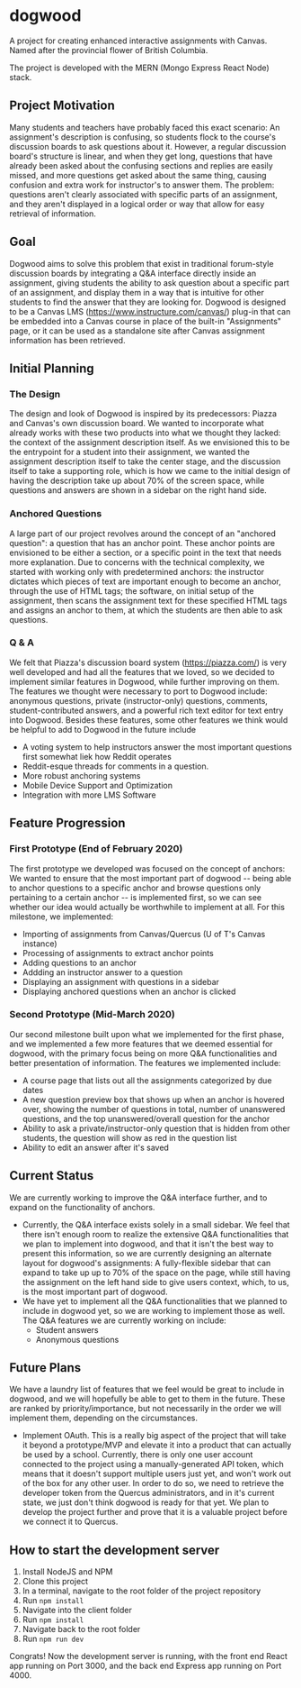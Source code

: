 # dogwood
A project for creating enhanced interactive assignments with Canvas. Named after the provincial flower of British Columbia.

The project is developed with the MERN (Mongo Express React Node) stack. 

## Project Motivation

Many students and teachers have probably faced this exact scenario: An assignment's description is confusing, so students flock to the course's discussion boards to ask questions about it. However, a regular discussion board's structure is linear, and when they get long, questions that have already been asked about the confusing sections and replies are easily missed, and more questions get asked about the same thing, causing confusion and extra work for instructor's to answer them. The problem: questions aren't clearly associated with specific parts of an assignment, and they aren't displayed in a logical order or way that allow for easy retrieval of information. 

## Goal

Dogwood aims to solve this problem that exist in traditional forum-style discussion boards by integrating a Q&A interface directly inside an assignment, giving students the ability to ask question about a specific part of an assignment, and display them in a way that is intuitive for other students to find the answer that they are looking for. Dogwood is designed to be a Canvas LMS (https://www.instructure.com/canvas/) plug-in that can be embedded into a Canvas course in place of the built-in "Assignments" page, or it can be used as a standalone site after Canvas assignment information has been retrieved. 

## Initial Planning

### The Design

The design and look of Dogwood is inspired by its predecessors: Piazza and Canvas's own discussion board. We wanted to incorporate what already works with these two products into what we thought they lacked: the context of the assignment description itself. As we envisioned this to be the entrypoint for a student into their assignment, we wanted the assignment description itself to take the center stage, and the discussion itself to take a supporting role, which is how we came to the initial design of having the description take up about 70% of the screen space, while questions and answers are shown in a sidebar on the right hand side. 

### Anchored Questions

A large part of our project revolves around the concept of an "anchored question": a question that has an anchor point. These anchor points are envisioned to be either a section, or a specific point in the text that needs more explanation. Due to concerns with the technical complexity, we started with working only with predetermined anchors: the instructor dictates which pieces of text are important enough to become an anchor, through the use of HTML tags; the software, on initial setup of the assignment, then scans the assignment text for these specified HTML tags and assigns an anchor to them, at which the students are then able to ask questions. 

### Q & A

We felt that Piazza's discussion board system (https://piazza.com/) is very well developed and had all the features that we loved, so we decided to implement similar features in Dogwood, while further improving on them. The features we thought were necessary to port to Dogwood include: anonymous questions, private (instructor-only) questions, comments, student-contributed answers, and a powerful rich text editor for text entry into Dogwood. Besides these features, some other features we think would be helpful to add to Dogwood in the future include

* A voting system to help instructors answer the most important questions first somewhat liek how Reddit operates
* Reddit-esque threads for comments in a question.
* More robust anchoring systems
* Mobile Device Support and Optimization
* Integration with more LMS Software


## Feature Progression

### First Prototype (End of February 2020)

The first prototype we developed was focused on the concept of anchors: We wanted to ensure that the most important part of dogwood -- being able to anchor questions to a specific anchor and browse questions only pertaining to a certain anchor -- is implemented first, so we can see whether our idea would actually be worthwhile to implement at all. For this milestone, we implemented:

* Importing of assignments from Canvas/Quercus (U of T's Canvas instance)
* Processing of assignments to extract anchor points
* Adding questions to an anchor
* Addding an instructor answer to a question
* Displaying an assignment with questions in a sidebar
* Displaying anchored questions when an anchor is clicked

### Second Prototype (Mid-March 2020)

Our second milestone built upon what we implemented for the first phase, and we implemented a few more features that we deemed essential for dogwood, with the primary focus being on more Q&A functionalities and better presentation of information. The features we implemented include:

* A course page that lists out all the assignments categorized by due dates
* A new question preview box that shows up when an anchor is hovered over, showing the number of questions in total, number of unanswered questions, and the top unanswered/overall question for the anchor
* Ability to ask a private/instructor-only question that is hidden from other students, the question will show as red in the question list
* Ability to edit an answer after it's saved

## Current Status

We are currently working to improve the Q&A interface further, and to expand on the functionality of anchors. 

* Currently, the Q&A interface exists solely in a small sidebar. We feel that there isn't enough room to realize the extensive Q&A functionalities that we plan to implement into dogwood, and that it isn't the best way to present this information, so we are currently designing an alternate layout for dogwood's assignments: A fully-flexible sidebar that can expand to take up up to 70% of the space on the page, while still having the assignment on the left hand side to give users context, which, to us, is the most important part of dogwood. 
* We have yet to implement all the Q&A functionalities that we planned to include in dogwood yet, so we are working to implement those as well. The Q&A features we are currently working on include:
  - Student answers
  - Anonymous questions

## Future Plans

We have a laundry list of features that we feel would be great to include in dogwood, and we will hopefully be able to get to them in the future. These are ranked by priority/importance, but not necessarily in the order we will implement them, depending on the circumstances.

* Implement OAuth. This is a really big aspect of the project that will take it beyond a prototype/MVP and elevate it into a product that can actually be used by a school. Currently, there is only one user account connected to the project using a manually-generated API token, which means that it doesn't support multiple users just yet, and won't work out of the box for any other user. In order to do so, we need to retrieve the developer token from the Quercus administrators, and in it's current state, we just don't think dogwood is ready for that yet. We plan to develop the project further and prove that it is a valuable project before we connect it to Quercus. 

## How to start the development server

1. Install NodeJS and NPM
2. Clone this project
3. In a terminal, navigate to the root folder of the project repository
4. Run `npm install`
5. Navigate into the client folder
6. Run `npm install`
7. Navigate back to the root folder
6. Run `npm run dev`

Congrats! Now the development server is running, with the front end React app running on Port 3000, and the back end Express app running on Port 4000.
